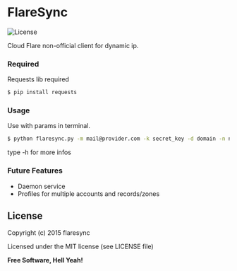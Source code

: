 # FlareSync
![License](https://img.shields.io/badge/license-MIT-blue.svg?style=flat-square)

Cloud Flare non-official client for dynamic ip.

### Required

Requests lib required

```sh
$ pip install requests
```


### Usage

Use with params in terminal.

```sh
$ python flaresync.py -m mail@provider.com -k secret_key -d domain -n name_record
```

type -h for more infos

### Future Features

- Daemon service
- Profiles for multiple accounts and records/zones

License
----

Copyright (c) 2015 flaresync

Licensed under the MIT license (see LICENSE file)


**Free Software, Hell Yeah!**
